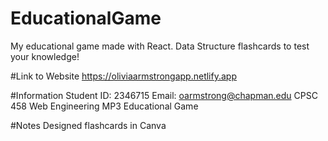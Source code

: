 # EducationalGame
My educational game made with React. Data Structure flashcards to test your knowledge!

#Link to Website
https://oliviaarmstrongapp.netlify.app

#Information
Student ID: 2346715
Email: oarmstrong@chapman.edu
CPSC 458 Web Engineering
MP3 Educational Game

#Notes
Designed flashcards in Canva

